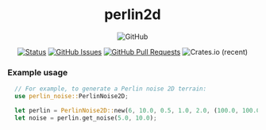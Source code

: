 <h1 align="center">perlin2d</h1>
<div align="center">

  <img alt="GitHub" src="https://img.shields.io/github/license/gp-97/perlin">

</div>
<div align="center">
  
  [![Status](https://img.shields.io/badge/status-active-success.svg)]()
  [![GitHub Issues](https://img.shields.io/github/issues/gp-97/perlin2d.svg)](https://github.com/gp-97/perlin2d/issues)
  [![GitHub Pull Requests](https://img.shields.io/github/issues-pr/gp-97/perlin2d.svg)](https://github.com/gp-97/perlin2d/pulls)
  ![Crates.io (recent)](https://img.shields.io/crates/dr/perlin2d?style=plastic)

</div>

### Example usage
```rust
  // For example, to generate a Perlin noise 2D terrain:
  use perlin_noise::PerlinNoise2D;

  let perlin = PerlinNoise2D::new(6, 10.0, 0.5, 1.0, 2.0, (100.0, 100.0), 101);
  let noise = perlin.get_noise(5.0, 10.0);
```
